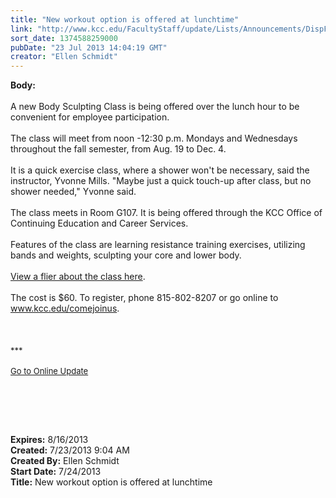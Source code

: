```yaml
---
title: "New workout option is offered at lunchtime"
link: "http://www.kcc.edu/FacultyStaff/update/Lists/Announcements/DispForm.aspx?ID=1172"
sort_date: 1374588259000
pubDate: "23 Jul 2013 14:04:19 GMT"
creator: "Ellen Schmidt"
---
```


<div><b>Body:</b> <div class="ExternalClass215AA360E4024780B591EC4A9D3CA3E1">
<div><br />A new Body Sculpting Class is being offered over the lunch hour to be convenient for employee participation.</div>
<div><br />The class will meet from noon -12:30 p.m. Mondays and Wednesdays throughout the fall semester, from Aug. 19 to Dec. 4.</div>
<div> </div>
<div>It is a quick exercise class, where a shower won't be necessary, said the instructor, Yvonne Mills. &quot;Maybe just a quick touch-up after class, but no shower needed,&quot; Yvonne said.</div>
<div> </div>
<div>The class meets in Room G107. It is being offered through the KCC Office of Continuing Education and Career Services.</div>
<div><br />Features of the class are learning resistance training exercises, utilizing bands and weights, sculpting your core and lower body.</div>
<div><br /><a href="/FacultyStaff/update/Documents/body-sculpting-flier-2013.pdf">View a flier about the class here</a>.</div>
<div><br />The cost is $60. To register, phone 815-802-8207 or go online to <a href="/comejoinus">www.kcc.edu/comejoinus</a>.</div>
<div> </div>
<div> </div>
<div></div>
<div>
<div><br />
<div></div>
<div>
<div>
<div></div>
<div><font size="2">***</font></div>
<div><font size="2"></font> </div>
<div><font size="2"></font></div>
<div><font size="2"></font></div>
<div><font size="2"><a href="/FacultyStaff/update/Pages/dailyupdate.aspx">Go to Online Update</a></font></div>
<div><font size="2"></font></div></div></div></div></div>
<p> </p>
<p> </p>
<div><br /></div></div></div>
<div><b>Expires:</b> 8/16/2013</div>
<div><b>Created:</b> 7/23/2013 9:04 AM</div>
<div><b>Created By:</b> Ellen Schmidt</div>
<div><b>Start Date:</b> 7/24/2013</div>
<div><b>Title:</b> New workout option is offered at lunchtime</div>
